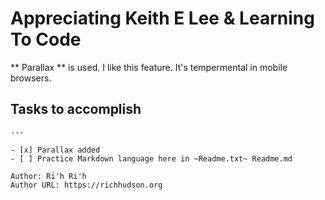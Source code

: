 # Appreciating Keith E Lee & Learning To Code

** Parallax ** is used. I like this feature. It's tempermental in mobile browsers.

## Tasks to accomplish
``` Here's a checklist
---

- [x] Parallax added
- [ ] Practice Markdown language here in ~Readme.txt~ Readme.md

Author: Ri'h Ri'h
Author URL: https://richhudson.org
